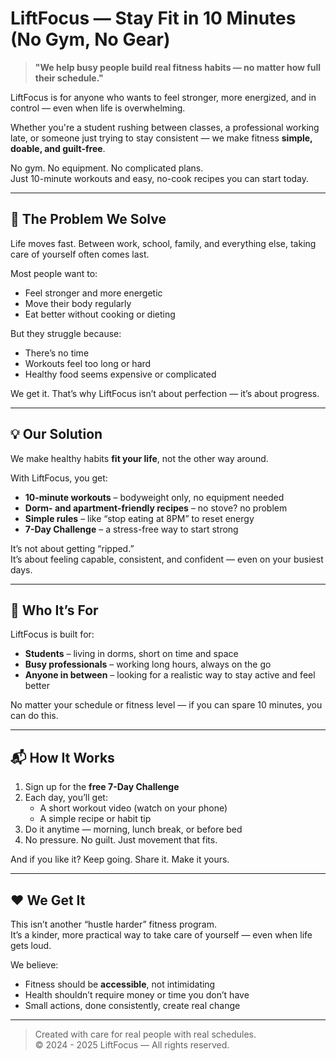 # LiftFocus — Stay Fit in 10 Minutes (No Gym, No Gear)

> **"We help busy people build real fitness habits — no matter how full their schedule."**

LiftFocus is for anyone who wants to feel stronger, more energized, and in control — even when life is overwhelming.

Whether you're a student rushing between classes, a professional working late, or someone just trying to stay consistent — we make fitness **simple, doable, and guilt-free**.

No gym. No equipment. No complicated plans.  
Just 10-minute workouts and easy, no-cook recipes you can start today.

---

## 🧩 The Problem We Solve

Life moves fast. Between work, school, family, and everything else, taking care of yourself often comes last.

Most people want to:
- Feel stronger and more energetic
- Move their body regularly
- Eat better without cooking or dieting

But they struggle because:
- There’s no time
- Workouts feel too long or hard
- Healthy food seems expensive or complicated

We get it. That’s why LiftFocus isn’t about perfection — it’s about progress.

---

## 💡 Our Solution

We make healthy habits **fit your life**, not the other way around.

With LiftFocus, you get:
- **10-minute workouts** – bodyweight only, no equipment needed
- **Dorm- and apartment-friendly recipes** – no stove? no problem
- **Simple rules** – like “stop eating at 8PM” to reset energy
- **7-Day Challenge** – a stress-free way to start strong

It’s not about getting “ripped.”  
It’s about feeling capable, consistent, and confident — even on your busiest days.

---

## 🌱 Who It’s For

LiftFocus is built for:
- **Students** – living in dorms, short on time and space
- **Busy professionals** – working long hours, always on the go
- **Anyone in between** – looking for a realistic way to stay active and feel better

No matter your schedule or fitness level — if you can spare 10 minutes, you can do this.

---

## 📬 How It Works

1. Sign up for the **free 7-Day Challenge**
2. Each day, you’ll get:
   - A short workout video (watch on your phone)
   - A simple recipe or habit tip
3. Do it anytime — morning, lunch break, or before bed
4. No pressure. No guilt. Just movement that fits.

And if you like it? Keep going. Share it. Make it yours.

---

## ❤️ We Get It

This isn’t another “hustle harder” fitness program.  
It’s a kinder, more practical way to take care of yourself — even when life gets loud.

We believe:
- Fitness should be **accessible**, not intimidating
- Health shouldn’t require money or time you don’t have
- Small actions, done consistently, create real change

---

> Created with care for real people with real schedules.  
> © 2024 - 2025 LiftFocus — All rights reserved.
